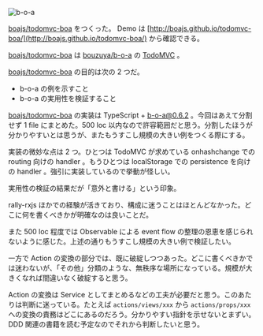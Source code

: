 ![b-o-a](https://cloud.githubusercontent.com/assets/1221346/13554535/a97537aa-e3ed-11e5-8897-480f0c76c9c5.png)

[boajs/todomvc-boa][] をつくった。 Demo は [http://boajs.github.io/todomvc-boa/](http://boajs.github.io/todomvc-boa/) から確認できる。

[boajs/todomvc-boa][] は [bouzuya/b-o-a][] の [TodoMVC](http://todomvc.com/) 。

[boajs/todomvc-boa][] の目的は次の 2 つだ。

- b-o-a の例を示すこと
- b-o-a の実用性を検証すること

[boajs/todomvc-boa][] の実装は TypeScript + b-o-a@0.6.2 。今回はあえて分割せず 1 file にまとめた。500 loc 以内なので許容範囲だと思う。分割したほうが分かりやすいとは思うが、またもうすこし規模の大きい例をつくる際にする。

実装の微妙な点は 2 つ。ひとつは TodoMVC が求めている onhashchange での routing 向けの handler 。もうひとつは localStorage での persistence を向けの handler 。強引に実装しているので挙動が怪しい。

実用性の検証の結果だが「意外と書ける」という印象。

rally-rxjs ほかでの経験が活きており、構成に迷うことはほとんどなかった。どこに何を書くべきかが明確なのは良いことだ。

また 500 loc 程度では Observable による event flow の整理の恩恵を感じられないように感じた。上述の通りもうすこし規模の大きい例で検証したい。

一方で Action の変換の部分では、既に破綻しつつあった。どこに書くべきかでは迷わないが、「その他」分類のような、無秩序な場所になっている。規模が大きくなれば間違いなく破綻すると思う。

Action の変換は Service としてまとめるなどの工夫が必要だと思う。このあたりは判断に迷っている。たとえば `actions/views/xxx` から `actions/props/xxx` への変換の責務はどこにあるのだろう。分かりやすい指針を示せないとまずい。DDD 関連の書籍を読む予定なのでそれから判断したいと思う。

[boajs/todomvc-boa]: https://github.com/boajs/todomvc-boa
[bouzuya/b-o-a]: https://github.com/bouzuya/b-o-a
